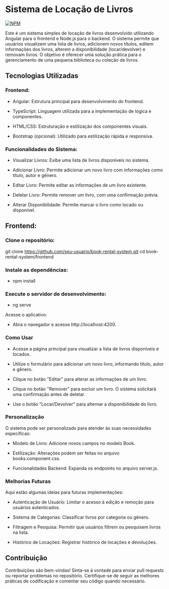 # Sistema de Locação de Livros
[![NPM](https://img.shields.io/npm/l/react)](https://github.com/Ja36784/book-rental-system/blob/main/LICENSE)

Este é um sistema simples de locação de livros desenvolvido utilizando Angular para o frontend e Node.js para o backend. O sistema permite que usuários visualizem uma lista de livros, adicionem novos títulos, editem informações dos livros, alterem a disponibilidade (locar/devolver) e removam livros. O objetivo é oferecer uma solução prática para o gerenciamento de uma pequena biblioteca ou coleção de livros.

## Tecnologias Utilizadas

### Frontend:

- Angular: Estrutura principal para desenvolvimento do frontend.

- TypeScript: Linguagem utilizada para a implementação de lógica e componentes.

- HTML/CSS: Estruturação e estilização dos componentes visuais.

- Bootstrap (opcional): Utilizado para estilização rápida e responsiva.

### Funcionalidades do Sistema:

- Visualizar Livros: Exibe uma lista de livros disponíveis no sistema.

- Adicionar Livro: Permite adicionar um novo livro com informações como título, autor e gênero.

- Editar Livro: Permite editar as informações de um livro existente.

- Deletar Livro: Permite remover um livro, com uma confirmação prévia.

- Alterar Disponibilidade: Permite marcar o livro como locado ou disponível.

## Frontend:

### Clone o repositório:

git clone https://github.com/seu-usuario/book-rental-system.git
cd book-rental-system/frontend

### Instale as dependências:

- npm install

### Execute o servidor de desenvolvimento:

- ng serve

Acesse o aplicativo:
- Abra o navegador e acesse http://localhost:4200.

### Como Usar

- Acesse a página principal para visualizar a lista de livros disponíveis e locados.

- Utilize o formulário para adicionar um novo livro, informando título, autor e gênero.

- Clique no botão "Editar" para alterar as informações de um livro.

- Clique no botão "Remover" para excluir um livro. O sistema solicitará uma confirmação antes de deletar.

- Use o botão "Locar/Devolver" para alternar a disponibilidade do livro.

### Personalização

O sistema pode ser personalizado para atender às suas necessidades específicas:

- Modelo de Livro: Adicione novos campos no modelo Book.

- Estilização: Alterações podem ser feitas no arquivo books.component.css.

- Funcionalidades Backend: Expanda os endpoints no arquivo server.js.

### Melhorias Futuras

Aqui estão algumas ideias para futuras implementações:

- Autenticação de Usuário: Limitar o acesso à edição e remoção para usuários autenticados.

- Sistema de Categorias: Classificar livros por categoria ou gênero.

- Filtragem e Pesquisa: Permitir que usuários filtrem ou pesquisem livros na lista.

- Histórico de Locações: Registrar histórico de locações e devoluções.

## Contribuição

Contribuições são bem-vindas! Sinta-se à vontade para enviar pull requests ou reportar problemas no repositório. Certifique-se de seguir as melhores práticas de codificação e comentar seu código quando necessário.

